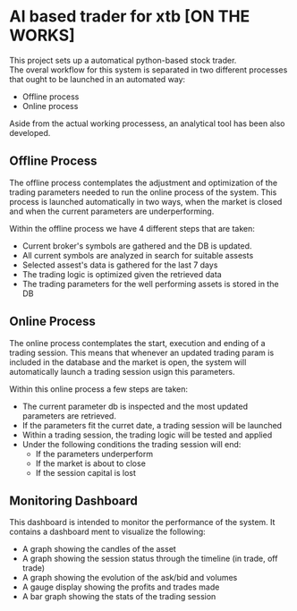 # AI based trader for xtb [ON THE WORKS]

This project sets up a automatical python-based stock trader.  
The overal workflow for this system is separated in two different processes that ought to be launched in an automated way:

- Offline process
- Online process

Aside from the actual working processess, an analytical tool has been also developed.

## Offline Process

The offline process contemplates the adjustment and optimization of the trading parameters needed to run the online process of the system. This process is launched automatically in two ways, when the market is closed and when the current parameters are underperforming.

Within the offline process we have 4 different steps that are taken:

- Current broker's symbols are gathered and the DB is updated.
- All current symbols are analyzed in search for suitable assests
- Selected assest's data is gathered for the last 7 days
- The trading logic is optimized given the retrieved data
- The trading parameters for the well performing assets is stored in the DB

## Online Process

The online process contemplates the start, execution and ending of a trading session. This means that whenever an updated trading param is included in the database and the market is open, the system will automatically launch a trading session usign this parameters.

Within this online process a few steps are taken:

- The current parameter db is inspected and the most updated parameters are retrieved.
- If the parameters fit the curret date, a trading session will be launched
- Within a trading session, the trading logic will be tested and applied
- Under the following conditions the trading session will end:
  - If the parameters underperform
  - If the market is about to close
  - If the session capital is lost

## Monitoring Dashboard

This dashboard is intended to monitor the performance of the system. It contains a dashboard ment to visualize the following:

- A graph showing the candles of the asset
- A graph showing the session status through the timeline (in trade, off trade)
- A graph showing the evolution of the ask/bid and volumes
- A gauge display showing the profits and trades made
- A bar graph showing the stats of the trading session
